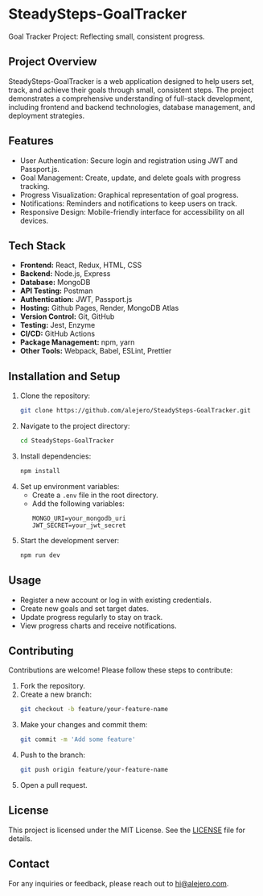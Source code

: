 # SteadySteps-GoalTracker
Goal Tracker Project: Reflecting small, consistent progress.

## Project Overview

SteadySteps-GoalTracker is a web application designed to help users set, track, and achieve their goals through small, consistent steps. The project demonstrates a comprehensive understanding of full-stack development, including frontend and backend technologies, database management, and deployment strategies.

## Features

- User Authentication: Secure login and registration using JWT and Passport.js.
- Goal Management: Create, update, and delete goals with progress tracking.
- Progress Visualization: Graphical representation of goal progress.
- Notifications: Reminders and notifications to keep users on track.
- Responsive Design: Mobile-friendly interface for accessibility on all devices.

## Tech Stack

- **Frontend:** React, Redux, HTML, CSS
- **Backend:** Node.js, Express
- **Database:** MongoDB
- **API Testing:** Postman
- **Authentication:** JWT, Passport.js
- **Hosting:** Github Pages, Render, MongoDB Atlas
- **Version Control:** Git, GitHub
- **Testing:** Jest, Enzyme
- **CI/CD:** GitHub Actions
- **Package Management:** npm, yarn
- **Other Tools:** Webpack, Babel, ESLint, Prettier

## Installation and Setup

1. Clone the repository:
    ```bash
    git clone https://github.com/alejero/SteadySteps-GoalTracker.git
    ```
2. Navigate to the project directory:
    ```bash
    cd SteadySteps-GoalTracker
    ```
3. Install dependencies:
    ```bash
    npm install
    ```
4. Set up environment variables:
    - Create a `.env` file in the root directory.
    - Add the following variables:
      ```
      MONGO_URI=your_mongodb_uri
      JWT_SECRET=your_jwt_secret
      ```
5. Start the development server:
    ```bash
    npm run dev
    ```

## Usage

- Register a new account or log in with existing credentials.
- Create new goals and set target dates.
- Update progress regularly to stay on track.
- View progress charts and receive notifications.

## Contributing

Contributions are welcome! Please follow these steps to contribute:

1. Fork the repository.
2. Create a new branch:
    ```bash
    git checkout -b feature/your-feature-name
    ```
3. Make your changes and commit them:
    ```bash
    git commit -m 'Add some feature'
    ```
4. Push to the branch:
    ```bash
    git push origin feature/your-feature-name
    ```
5. Open a pull request.

## License

This project is licensed under the MIT License. See the [LICENSE](LICENSE) file for details.

## Contact

For any inquiries or feedback, please reach out to [hi@alejero.com](mailto:hi@alejero.com).
